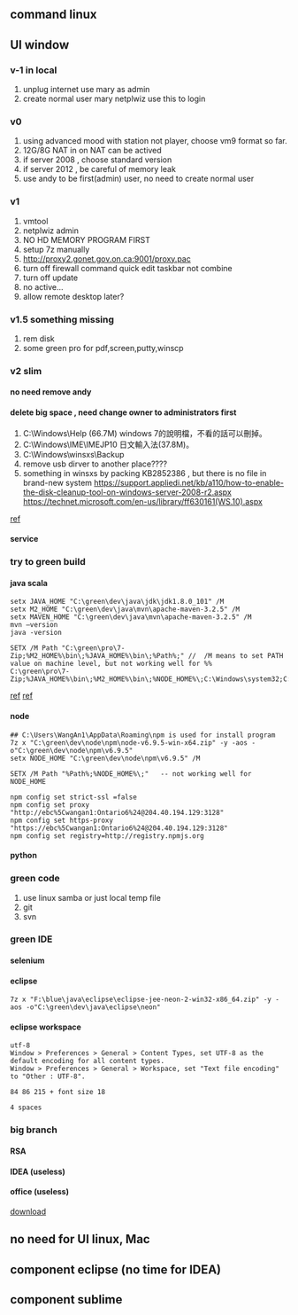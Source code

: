
## command linux

## UI window

### v-1 in local

1. unplug internet use mary as admin
2. create normal user mary  netplwiz use this to login

### v0 

1. using advanced mood with station not player, choose vm9 format so far.
2. 12G/8G NAT  in on NAT can be actived
2. if server 2008 , choose standard version
2. if server 2012 , be careful of memory leak
2. use andy to be first(admin) user, no need to create normal user

### v1
1. vmtool
2. netplwiz admin
2. NO HD MEMORY   PROGRAM FIRST
2. setup 7z manually
2. http://proxy2.gonet.gov.on.ca:9001/proxy.pac
2. turn off firewall        command quick edit      taskbar not combine
3. turn off update
2. no active...
2. allow remote desktop later?

### v1.5 something missing

1. rem disk
2. some green pro for pdf,screen,putty,winscp

### v2 slim

#### no need remove andy

#### delete big space , need change owner to administrators first

1. C:\Windows\Help (66.7M) windows 7的說明檔，不看的話可以刪掉。
2. C:\Windows\IME\IMEJP10 日文輸入法(37.8M)。
2. C:\Windows\winsxs\Backup 
2. remove usb dirver to another place????
2. something in winsxs by packing KB2852386 , but there is no file in brand-new system
https://support.appliedi.net/kb/a110/how-to-enable-the-disk-cleanup-tool-on-windows-server-2008-r2.aspx
https://technet.microsoft.com/en-us/library/ff630161(WS.10).aspx

[ref](http://save-coco.blogspot.ca/2010/05/windows-7.html)

#### service

### try to green build

#### java scala

```
setx JAVA_HOME "C:\green\dev\java\jdk\jdk1.8.0_101" /M
setx M2_HOME "C:\green\dev\java\mvn\apache-maven-3.2.5" /M
setx MAVEN_HOME "C:\green\dev\java\mvn\apache-maven-3.2.5" /M
mvn –version
java -version

SETX /M Path "C:\green\pro\7-Zip;%M2_HOME%\bin\;%JAVA_HOME%\bin\;%Path%;" //  /M means to set PATH value on machine level, but not working well for %%
C:\green\pro\7-Zip;%JAVA_HOME%\bin\;%M2_HOME%\bin\;%NODE_HOME%\;C:\Windows\system32;C:\Windows;C:\Windows\System32\Wbem;C:\Windows\System32\WindowsPowerShell\v1.0\;
```

[ref](https://ss64.com/nt/setx.html)
[ref](https://www.mkyong.com/maven/how-to-install-maven-in-windows/)

#### node

```
## C:\Users\WangAn1\AppData\Roaming\npm is used for install program
7z x "C:\green\dev\node\npm\node-v6.9.5-win-x64.zip" -y -aos -o"C:\green\dev\node\npm\v6.9.5"
setx NODE_HOME "C:\green\dev\node\npm\v6.9.5" /M

SETX /M Path "%Path%;%NODE_HOME%\;"   -- not working well for NODE_HOME

npm config set strict-ssl =false
npm config set proxy "http://ebc%5Cwangan1:Ontario6%24@204.40.194.129:3128"
npm config set https-proxy "https://ebc%5Cwangan1:Ontario6%24@204.40.194.129:3128"
npm config set registry=http://registry.npmjs.org
```

#### python

### green code

1. use linux samba or just local temp file
2. git
2. svn

### green IDE

#### selenium

#### eclipse

```
7z x "F:\blue\java\eclipse\eclipse-jee-neon-2-win32-x86_64.zip" -y -aos -o"C:\green\dev\java\eclipse\neon"
```

#### eclipse workspace

```
utf-8
Window > Preferences > General > Content Types, set UTF-8 as the default encoding for all content types.
Window > Preferences > General > Workspace, set "Text file encoding" to "Other : UTF-8".

84 86 215 + font size 18

4 spaces
```

### big branch

#### RSA

#### IDEA (useless)

#### office (useless)

[download](http://www.eclipse.org/downloads/packages/release/Neon/2)

## no need for UI linux, Mac

## component eclipse (no time for IDEA)

## component sublime
